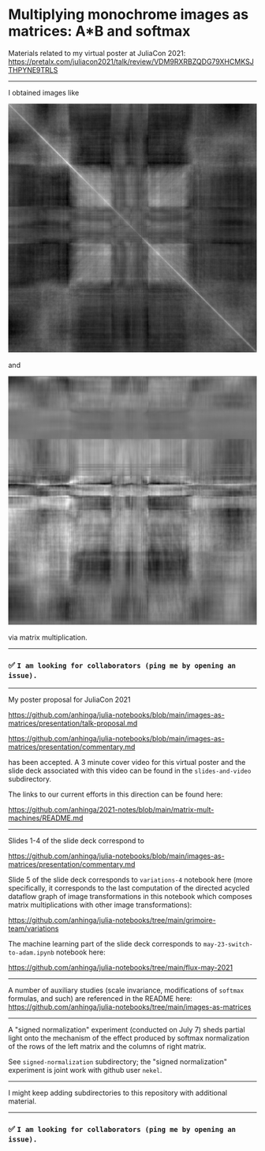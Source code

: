 # Multiplying monochrome images as matrices: A*B and softmax

Materials related to my virtual poster at JuliaCon 2021: https://pretalx.com/juliacon2021/talk/review/VDM9RXRBZQDG79XHCMKSJTHPYNE9TRLS

---

I obtained images like

![symmetric](symmetric.png)

and

![asymmetric](asymmetric.png)

via matrix multiplication.

---

### ✅ `I am looking for collaborators (ping me by opening an issue).`

---

My poster proposal for JuliaCon 2021

https://github.com/anhinga/julia-notebooks/blob/main/images-as-matrices/presentation/talk-proposal.md

https://github.com/anhinga/julia-notebooks/blob/main/images-as-matrices/presentation/commentary.md

has been accepted. A 3 minute cover video for this virtual poster and the slide deck associated with this video can be found in the `slides-and-video` subdirectory.

The links to our current efforts in this direction can be found here:

https://github.com/anhinga/2021-notes/blob/main/matrix-mult-machines/README.md

---

Slides 1-4 of the slide deck correspond to

https://github.com/anhinga/julia-notebooks/blob/main/images-as-matrices/presentation/commentary.md

Slide 5 of the slide deck corresponds to `variations-4` notebook here (more specifically,
it corresponds to the last computation of the directed acycled dataflow graph of
image transformations in this notebook which composes
matrix multiplications with other image transformations):

https://github.com/anhinga/julia-notebooks/tree/main/grimoire-team/variations

The machine learning part of the slide deck corresponds to `may-23-switch-to-adam.ipynb` notebook here:

https://github.com/anhinga/julia-notebooks/tree/main/flux-may-2021

---

A number of auxiliary studies (scale invariance, modifications of `softmax` formulas, and such) are
referenced in the README here: https://github.com/anhinga/julia-notebooks/tree/main/images-as-matrices

---

A "signed normalization" experiment (conducted on July 7) sheds partial light onto the mechanism of
the effect produced by softmax normalization of the rows of the left matrix and the columns of right matrix.

See `signed-normalization` subdirectory; the "signed normalization" experiment is joint work with github user `nekel`.

---

I might keep adding subdirectories to this repository with additional material.

---

### ✅ `I am looking for collaborators (ping me by opening an issue).`
